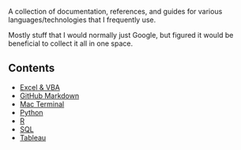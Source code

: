 A collection of documentation, references, and guides for various languages/technologies that I frequently use.

Mostly stuff that I would normally just Google, but figured it would be beneficial to collect it all in one space.

## Contents

- [Excel & VBA](Content/excel_and_vba.md)
- [GitHub Markdown](Content/github_markdown.md)
- [Mac Terminal](Content/mac_terminal.md)
- [Python](Content/python.md)
- [R](Content/r.md)
- [SQL](Content/sql.md)
- [Tableau](Content/tableau.md)
